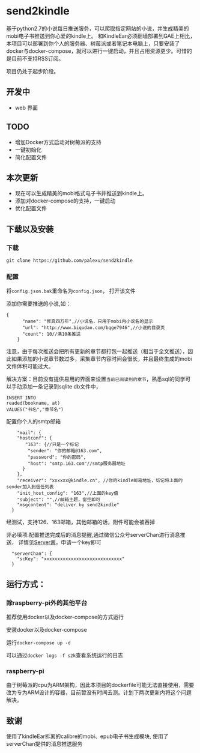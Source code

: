 # send2kindle
基于python2.7的小说每日推送服务，可以爬取指定网站的小说，并生成精美的mobi电子书推送到你心爱的kindle上。
和KindleEar必须翻墙部署到GAE上相比，本项目可以部署到你个人的服务器、树莓派或者笔记本电脑上，只要安装了docker与docker-compose，就可以进行一键启动，并且占用资源更少。可惜的是目前不支持RSS订阅。

项目仍处于起步阶段。

## 开发中

- web 界面

## TODO

- 增加Docker方式启动对树莓派的支持
- 一键初始化
- 简化配置文件

## 本次更新

- 现在可以生成精美的mobi格式电子书并推送到kindle上。
- 添加对docker-compose的支持，一键启动
- 优化配置文件

## 下载以及安装

### 下载
`git clone https://github.com/palexu/send2kindle`

### 配置
将`config.json.bak`重命名为`config.json`，
打开该文件

添加你需要推送的小说,如：
```
{
      "name": "修真四万年",//小说名，只用于mobi内小说名的显示
      "url": "http://www.biqudao.com/bqge7946",//小说的目录页
      "count": 10//满10条推送
    }
```

注意，由于每次推送会把所有更新的章节都打包一起推送（相当于全文推送），因此如果添加的小说章节数过多，采集章节内容时间会很长，并且最终生成的mobi文件体积可能过大。

解决方案：目前没有提供易用的界面来设置`当前已阅读到的章节`，熟悉sql的同学可以手动添加一条记录到sqlite db文件中，
```
INSERT INTO
readed(bookname, at)
VALUES("书名","章节名")
```

配置你个人的smtp邮箱
```
    "mail": {
    "hostconf": {
       "163": {//只是一个标记
        "sender": "你的邮箱@163.com",
        "password": "你的密码",
        "host": "smtp.163.com"//smtp服务器地址
      }
    },
    "receiver": "xxxxxx@kindle.cn", //你的kindle邮箱地址，切记将上面的sender加入到信任列表
    "init_host_config": "163",//上面的key值
    "subject": "",//邮箱主题，留空即可
    "msgcontent": "deliver by send2kindle"
  }
```

经测试，支持126、163邮箱，其他邮箱的话，附件可能会被吞掉


非必填项:配置推送完成后的消息提醒,通过微信公众号serverChan进行消息推送，
详情见[Server酱](https://sc.ftqq.com/3.version)，申请一个key即可
```
  "serverChan": {
    "scKey": "xxxxxxxxxxxxxxxxxxxxxxxxxxxxx"
  }
```

## 运行方式：

### 除raspberry-pi外的其他平台
推荐使用docker以及docker-compose的方式运行

安装docker以及docker-compose

运行`docker-compose up -d`

可以通过`docker logs -f s2k`查看系统运行的日志

### raspberry-pi
由于树莓派的cpu为ARM架构，因此本项目的dockerfile可能无法直接使用，需要改为专为ARM设计的容器，目前暂没有时间去测。计划下两次更新内将这个问题解决。

## 致谢
使用了kindleEar拆离的calibre的mobi、epub电子书生成模块,
使用了serverChan提供的消息推送服务
